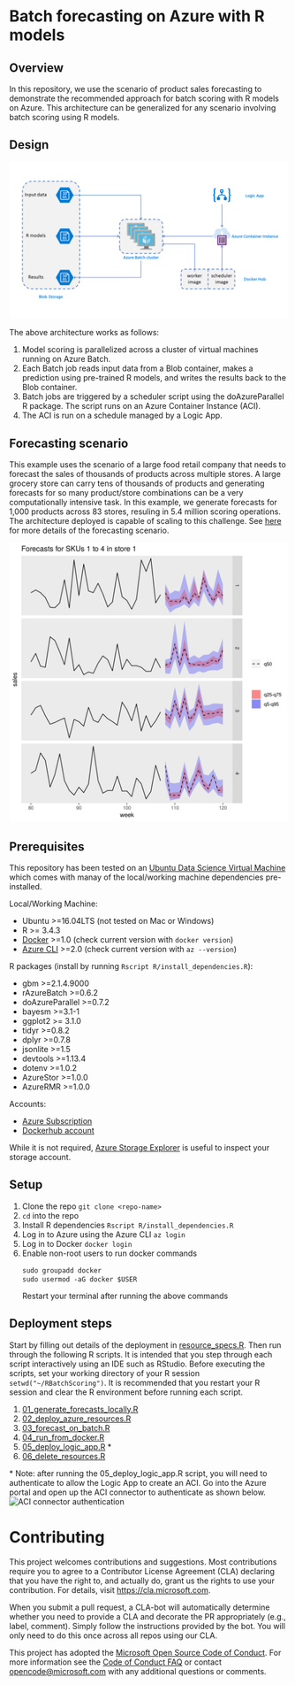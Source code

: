 # Batch forecasting on Azure with R models

## Overview

In this repository, we use the scenario of product sales forecasting to demonstrate the recommended approach for batch scoring with R models on Azure. This architecture can be generalized for any scenario involving batch scoring using R models.

## Design
![Reference Architecture Diagram](./images/architecture.png)

The above architecture works as follows:
1. Model scoring is parallelized across a cluster of virtual machines running on Azure Batch.
2. Each Batch job reads input data from a Blob container, makes a prediction using pre-trained R models, and writes the results back to the Blob container.
3. Batch jobs are triggered by a scheduler script using the doAzureParallel R package. The script runs on an Azure Container Instance (ACI).
4. The ACI is run on a schedule managed by a Logic App.

## Forecasting scenario

This example uses the scenario of a large food retail company that needs to forecast the sales of thousands of products across multiple stores. A large grocery store can carry tens of thousands of products and generating forecasts for so many product/store combinations can be a very computationally intensive task. In this example, we generate forecasts for 1,000 products across 83 stores, resuling in 5.4 million scoring operations. The architecture deployed is capable of scaling to this challenge. See [here](forecasting_scenario.md) for more details of the forecasting scenario.

![Product sales forecasting](./images/forecasts.png)

## Prerequisites

This repository has been tested on an [Ubuntu Data Science Virtual Machine](https://azuremarketplace.microsoft.com/marketplace/apps/microsoft-dsvm.linux-data-science-vm-ubuntu) which comes with manay of the local/working machine dependencies pre-installed.

Local/Working Machine:
- Ubuntu >=16.04LTS (not tested on Mac or Windows)
- R >= 3.4.3
- [Docker](https://docs.docker.com/install/linux/docker-ce/ubuntu/#install-docker-ce-1)  >=1.0 (check current version with `docker version`)
- [Azure CLI](https://docs.microsoft.com/cli/azure/?view=azure-cli-latest) >=2.0 (check current version with `az --version`)

R packages (install by running `Rscript R/install_dependencies.R`):
- gbm >=2.1.4.9000
- rAzureBatch >=0.6.2
- doAzureParallel >=0.7.2
- bayesm >=3.1-1
- ggplot2 >= 3.1.0
- tidyr >=0.8.2
- dplyr >=0.7.8
- jsonlite >=1.5
- devtools >=1.13.4
- dotenv >=1.0.2
- AzureStor >=1.0.0
- AzureRMR >=1.0.0

Accounts:
- [Azure Subscription](https://azure.microsoft.com/free/)
- [Dockerhub account](https://hub.docker.com/)

While it is not required, [Azure Storage Explorer](https://azure.microsoft.com/features/storage-explorer/) is useful to inspect your storage account.

## Setup

1. Clone the repo `git clone <repo-name>`
2. `cd` into the repo
3. Install R dependencies `Rscript R/install_dependencies.R`
4. Log in to Azure using the Azure CLI `az login`
7. Log in to Docker `docker login`
8. Enable non-root users to run docker commands
    ```
    sudo groupadd docker
    sudo usermod -aG docker $USER
    ```
    Restart your terminal after running the above commands

## Deployment steps

Start by filling out details of the deployment in [resource_specs.R](./resource_specs.R). Then run through the following R scripts. It is intended that you step through each script interactively using an IDE such as RStudio. Before executing the scripts, set your working directory of your R session `setwd("~/RBatchScoring")`. It is recommended that you restart your R session and clear the R environment before running each script.
1. [01_generate_forecasts_locally.R](./01_generate_forecasts_locally.R)
2. [02_deploy_azure_resources.R](./02_deploy_azure_resources.R)
3. [03_forecast_on_batch.R](./03_forecast_on_batch.R)
4. [04_run_from_docker.R](./04_run_from_docker.R)
5. [05_deploy_logic_app.R](./05_deploy_logic_app.R) \*
6. [06_delete_resources.R](./06_delete_resources.R)

\* Note: after running the 05_deploy_logic_app.R script, you will need to authenticate to allow the Logic App to create an ACI. Go into the Azure portal and open up the ACI connector to authenticate as shown below.
![ACI connector authentication](https://happypathspublic.blob.core.windows.net/assets/batch_scoring_for_dl/azure_aci_connector_auth.PNG)

# Contributing

This project welcomes contributions and suggestions.  Most contributions require you to agree to a
Contributor License Agreement (CLA) declaring that you have the right to, and actually do, grant us
the rights to use your contribution. For details, visit https://cla.microsoft.com.

When you submit a pull request, a CLA-bot will automatically determine whether you need to provide
a CLA and decorate the PR appropriately (e.g., label, comment). Simply follow the instructions
provided by the bot. You will only need to do this once across all repos using our CLA.

This project has adopted the [Microsoft Open Source Code of Conduct](https://opensource.microsoft.com/codeofconduct/).
For more information see the [Code of Conduct FAQ](https://opensource.microsoft.com/codeofconduct/faq/) or
contact [opencode@microsoft.com](mailto:opencode@microsoft.com) with any additional questions or comments.